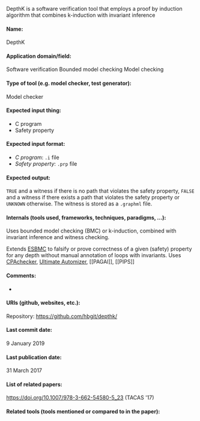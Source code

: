DepthK is a software verification tool that employs a proof by induction algorithm that combines k-induction with invariant inference

#### Name:
DepthK

#### Application domain/field:
Software verification
Bounded model checking
Model checking

#### Type of tool (e.g. model checker, test generator):
Model checker

#### Expected input thing:
- C program
- Safety property

#### Expected input format:
- *C program*: `.i` file
- *Safety property*: `.prp` file

#### Expected output:
`TRUE` and a witness if there is no path that violates the safety property, `FALSE` and a witness if there exists a path that violates the safety property or `UNKNOWN` otherwise.
The witness is stored as a `.graphml` file.

#### Internals (tools used, frameworks, techniques, paradigms, ...):
Uses bounded model checking (BMC) or k-induction, combined with invariant inference and witness checking.

Extends [ESBMC](../ESBMC.md) to falsify or prove correctness of a given (safety) property for any depth without manual annotation of loops with invariants.
Uses [CPAchecker](CPAchecker.md), [Ultimate Automizer](../Ultimate%20Automizer.md), [[PAGAI]], [[PIPS]]

#### Comments:
-

#### URIs (github, websites, etc.):
Repository: https://github.com/hbgit/depthk/

#### Last commit date:
9 January 2019

#### Last publication date:
31 March 2017

#### List of related papers:
https://doi.org/10.1007/978-3-662-54580-5_23 (TACAS '17)

#### Related tools (tools mentioned or compared to in the paper):
